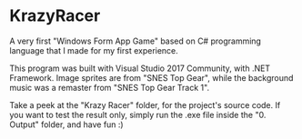 # KrazyRacer
A very first "Windows Form App Game" based on C# programming language that I made for my first experience.

This program was built with Visual Studio 2017 Community, with .NET Framework.
Image sprites are from "SNES Top Gear", while the background music was a remaster from "SNES Top Gear Track 1".

Take a peek at the "Krazy Racer" folder, for the project's source code.
If you want to test the result only, simply run the .exe file inside the "0. Output" folder, and have fun :)
